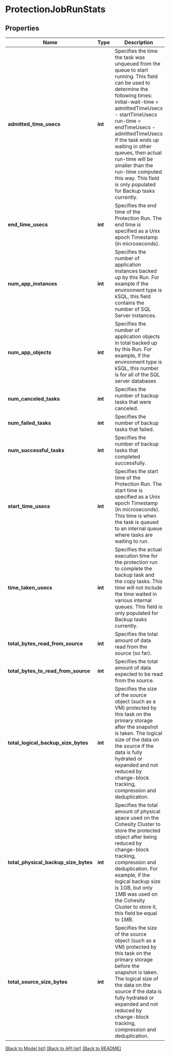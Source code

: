 # ProtectionJobRunStats

## Properties
Name | Type | Description | Notes
------------ | ------------- | ------------- | -------------
**admitted_time_usecs** | **int** | Specifies the time the task was unqueued from the queue to start running. This field can be used to determine the following times: initial-wait-time &#x3D; admittedTimeUsecs - startTimeUsecs run-time &#x3D; endTimeUsecs - admittedTimeUsecs If the task ends up waiting in other queues, then actual run-time will be smaller than the run-time computed this way. This field is only populated for Backup tasks currently. | [optional] 
**end_time_usecs** | **int** | Specifies the end time of the Protection Run. The end time is specified as a Unix epoch Timestamp (in microseconds). | [optional] 
**num_app_instances** | **int** | Specifies the number of application instances backed up by this Run. For example if the environment type is kSQL, this field contains the number of SQL Server instances. | [optional] 
**num_app_objects** | **int** | Specifies the number of application objects in total backed up by this Run. For example, if the environment type is kSQL, this number is for all of the SQL server databases | [optional] 
**num_canceled_tasks** | **int** | Specifies the number of backup tasks that were canceled. | [optional] 
**num_failed_tasks** | **int** | Specifies the number of backup tasks that failed. | [optional] 
**num_successful_tasks** | **int** | Specifies the number of backup tasks that completed successfully. | [optional] 
**start_time_usecs** | **int** | Specifies the start time of the Protection Run. The start time is specified as a Unix epoch Timestamp (in microseconds). This time is when the task is queued to an internal queue where tasks are waiting to run. | [optional] 
**time_taken_usecs** | **int** | Specifies the actual execution time for the protection run to complete the backup task and the copy tasks. This time will not include the time waited in various internal queues. This field is only populated for Backup tasks currently. | [optional] 
**total_bytes_read_from_source** | **int** | Specifies the total amount of data read from the source (so far). | [optional] 
**total_bytes_to_read_from_source** | **int** | Specifies the total amount of data expected to be read from the source. | [optional] 
**total_logical_backup_size_bytes** | **int** | Specifies the size of the source object (such as a VM) protected by this task on the primary storage after the snapshot is taken. The logical size of the data on the source if the data is fully hydrated or expanded and not reduced by change-block tracking, compression and deduplication. | [optional] 
**total_physical_backup_size_bytes** | **int** | Specifies the total amount of physical space used on the Cohesity Cluster to store the protected object after being reduced by change-block tracking, compression and deduplication. For example, if the logical backup size is 1GB, but only 1MB was used on the Cohesity Cluster to store it, this field be equal to 1MB. | [optional] 
**total_source_size_bytes** | **int** | Specifies the size of the source object (such as a VM) protected by this task on the primary storage before the snapshot is taken. The logical size of the data on the source if the data is fully hydrated or expanded and not reduced by change-block tracking, compression and deduplication. | [optional] 

[[Back to Model list]](../README.md#documentation-for-models) [[Back to API list]](../README.md#documentation-for-api-endpoints) [[Back to README]](../README.md)


